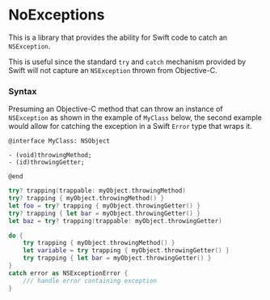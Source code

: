 #  NoExceptions

This is a library that provides the ability for Swift code to catch an `NSException`. 

This is useful since the standard `try` and `catch` mechanism provided by Swift will not capture an `NSException` thrown from Objective-C. 

### Syntax

Presuming an Objective-C method that can throw an instance of  `NSException` as shown in the example of  `MyClass` below, the second example would allow for catching the exception in a Swift `Error` type that wraps it.

```objC
@interface MyClass: NSObject

- (void)throwingMethod;
- (id)throwingGetter;

@end
```

```swift
try? trapping(trappable: myObject.throwingMethod)
try? trapping { myObject.throwingMethod() }
let foo = try? trapping { myObject.throwingGetter() }
try? trapping { let bar = myObject.throwingGetter() }
let baz = try? trapping(trappable: myObject.throwingGetter)

do {
    try trapping { myObject.throwingMethod() }
    let variable = try trapping { myObject.throwingGetter() }
    try trapping { let bar = myObject.throwingGetter() }
}
catch error as NSExceptionError {
    /// handle error containing exception
}
```
